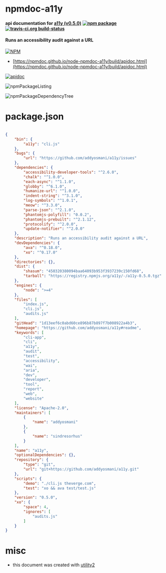 # npmdoc-a11y

#### api documentation for  [a11y (v0.5.0)](https://github.com/addyosmani/a11y#readme)  [![npm package](https://img.shields.io/npm/v/npmdoc-a11y.svg?style=flat-square)](https://www.npmjs.org/package/npmdoc-a11y) [![travis-ci.org build-status](https://api.travis-ci.org/npmdoc/node-npmdoc-a11y.svg)](https://travis-ci.org/npmdoc/node-npmdoc-a11y)

#### Runs an accessibility audit against a URL

[![NPM](https://nodei.co/npm/a11y.png?downloads=true&downloadRank=true&stars=true)](https://www.npmjs.com/package/a11y)

- [https://npmdoc.github.io/node-npmdoc-a11y/build/apidoc.html](https://npmdoc.github.io/node-npmdoc-a11y/build/apidoc.html)

[![apidoc](https://npmdoc.github.io/node-npmdoc-a11y/build/screenCapture.buildCi.browser.%252Ftmp%252Fbuild%252Fapidoc.html.png)](https://npmdoc.github.io/node-npmdoc-a11y/build/apidoc.html)

![npmPackageListing](https://npmdoc.github.io/node-npmdoc-a11y/build/screenCapture.npmPackageListing.svg)

![npmPackageDependencyTree](https://npmdoc.github.io/node-npmdoc-a11y/build/screenCapture.npmPackageDependencyTree.svg)



# package.json

```json

{
    "bin": {
        "a11y": "cli.js"
    },
    "bugs": {
        "url": "https://github.com/addyosmani/a11y/issues"
    },
    "dependencies": {
        "accessibility-developer-tools": "^2.6.0",
        "chalk": "^1.0.0",
        "each-async": "^1.1.0",
        "globby": "^6.1.0",
        "humanize-url": "^1.0.0",
        "indent-string": "^3.1.0",
        "log-symbols": "^1.0.1",
        "meow": "^3.3.0",
        "parse-json": "^2.1.0",
        "phantomjs-polyfill": "0.0.2",
        "phantomjs-prebuilt": "^2.1.12",
        "protocolify": "^2.0.0",
        "update-notifier": "^2.0.0"
    },
    "description": "Runs an accessibility audit against a URL",
    "devDependencies": {
        "ava": "^0.18.0",
        "xo": "^0.17.0"
    },
    "directories": {},
    "dist": {
        "shasum": "450320380094baa64093b953f3937239c150fd68",
        "tarball": "https://registry.npmjs.org/a11y/-/a11y-0.5.0.tgz"
    },
    "engines": {
        "node": ">=4"
    },
    "files": [
        "index.js",
        "cli.js",
        "audits.js"
    ],
    "gitHead": "1d13eef6c0abd60ce896b87b897f7b008922a4b3",
    "homepage": "https://github.com/addyosmani/a11y#readme",
    "keywords": [
        "cli-app",
        "cli",
        "a11y",
        "audit",
        "test",
        "accessibility",
        "wai",
        "aria",
        "dev",
        "developer",
        "tool",
        "report",
        "web",
        "website"
    ],
    "license": "Apache-2.0",
    "maintainers": [
        {
            "name": "addyosmani"
        },
        {
            "name": "sindresorhus"
        }
    ],
    "name": "a11y",
    "optionalDependencies": {},
    "repository": {
        "type": "git",
        "url": "git+https://github.com/addyosmani/a11y.git"
    },
    "scripts": {
        "demo": "./cli.js theverge.com",
        "test": "xo && ava test/test.js"
    },
    "version": "0.5.0",
    "xo": {
        "space": 4,
        "ignores": [
            "audits.js"
        ]
    }
}
```



# misc
- this document was created with [utility2](https://github.com/kaizhu256/node-utility2)
